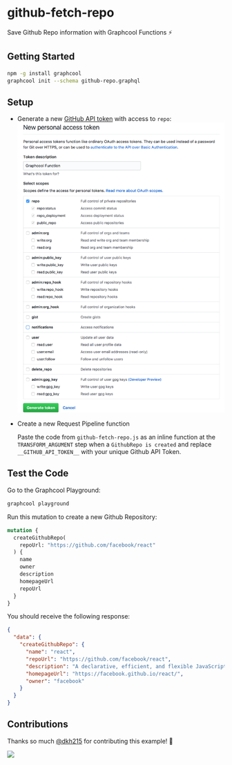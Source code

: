 # github-fetch-repo

Save Github Repo information with Graphcool Functions ⚡️

## Getting Started

```sh
npm -g install graphcool
graphcool init --schema github-repo.graphql
```

## Setup

* Generate a new [GitHub API token](https://github.com/settings/tokens/new) with access to `repo`:
  ![](./github-token.png)

* Create a new Request Pipeline function

  Paste the code from `github-fetch-repo.js` as an inline function at the `TRANSFORM_ARGUMENT` step when a `GithubRepo is created` and replace `__GITHUB_API_TOKEN__` with your unique Github API Token.

## Test the Code

Go to the Graphcool Playground:

```sh
graphcool playground
```

Run this mutation to create a new Github Repository:

```graphql
mutation {
  createGithubRepo(
    repoUrl: "https://github.com/facebook/react"
  ) {
    name
    owner
    description
    homepageUrl
    repoUrl
  }
}
```

You should receive the following response:

```json
{
  "data": {
    "createGithubRepo": {
      "name": "react",
      "repoUrl": "https://github.com/facebook/react",
      "description": "A declarative, efficient, and flexible JavaScript library for building user interfaces.",
      "homepageUrl": "https://facebook.github.io/react/",
      "owner": "facebook"
    }
  }
}
```

## Contributions

Thanks so much [@dkh215](https://github.com/dkh215) for contributing this example! :tada:

![](http://i.imgur.com/5RHR6Ku.png)
